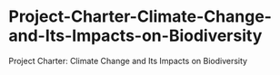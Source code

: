 # Project-Charter-Climate-Change-and-Its-Impacts-on-Biodiversity
Project Charter: Climate Change and Its Impacts on Biodiversity
